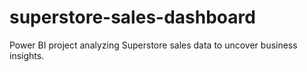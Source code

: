 # superstore-sales-dashboard
Power BI project analyzing Superstore sales data to uncover business insights.
